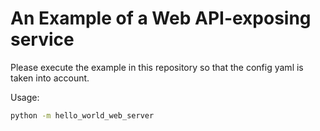 # An Example of a Web API-exposing service

Please execute the example in this repository so that the config yaml is
 taken into account.

Usage:
```bash
python -m hello_world_web_server
```
